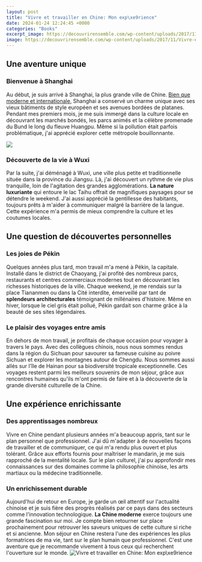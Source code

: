 ```yaml
---
layout: post
title: "Vivre et travailler en Chine: Mon exp\xe9rience"
date: 2024-01-24 12:24:45 +0000
categories: "Books"
excerpt_image: https://decouvrirensemble.com/wp-content/uploads/2017/11/Vivre-en-chine-conseils-recits-dexperience-bonnes-adresses-blog-voyage-Yunnan_Shangri-2.jpg
image: https://decouvrirensemble.com/wp-content/uploads/2017/11/Vivre-en-chine-conseils-recits-dexperience-bonnes-adresses-blog-voyage-Yunnan_Shangri-2.jpg
---
```


## Une aventure unique
### Bienvenue à Shanghai 
Au début, je suis arrivé à Shanghai, la plus grande ville de Chine. [Bien que moderne et internationale](https://travelokla.github.io/2023-12-28-voyages-en-solitaire-une-perspective/), Shanghai a conservé un charme unique avec ses vieux bâtiments de style européen et ses avenues bordées de platanes. Pendant mes premiers mois, je me suis immergé dans la culture locale en découvrant les marchés bondés, les parcs animés et la célèbre promenade du Bund le long du fleuve Huangpu. Même si la pollution était parfois problématique, j'ai apprécié explorer cette métropole bouillonnante. 

![](https://i.ytimg.com/vi/S7VtyAzGjGQ/maxresdefault.jpg)
### Découverte de la vie à Wuxi
Par la suite, j'ai déménagé à Wuxi, une ville plus petite et traditionnelle située dans la province du Jiangsu. Là, j'ai découvert un rythme de vie plus tranquille, loin de l'agitation des grandes agglomérations. **La nature luxuriante** qui entoure le lac Taihu offrait de magnifiques paysages pour se détendre le weekend. J'ai aussi apprécié la gentillesse des habitants, toujours prêts à m'aider à communiquer malgré la barrière de la langue. Cette expérience m'a permis de mieux comprendre la culture et les coutumes locales.
## Une question de découvertes personnelles 
### Les joies de Pékin 
Quelques années plus tard, mon travail m'a mené à Pékin, la capitale. Installé dans le district de Chaoyang, j'ai profité des nombreux parcs, restaurants et centres commerciaux modernes tout en découvrant les richesses historiques de la ville. Chaque weekend, je me rendais sur la place Tiananmen ou dans la Cité interdite, émerveillé par tant de **splendeurs architecturales** témoignant de millénaires d'histoire. Même en hiver, lorsque le ciel gris était pollué, Pékin gardait son charme grâce à la beauté de ses sites légendaires. 
### Le plaisir des voyages entre amis
En dehors de mon travail, je profitais de chaque occasion pour voyager à travers le pays. Avec des collègues chinois, nous nous sommes rendus dans la région du Sichuan pour savourer sa fameuse cuisine au poivre Sichuan et explorer les montagnes autour de Chengdu. Nous sommes aussi allés sur l'île de Hainan pour sa biodiversité tropicale exceptionnelle. Ces voyages restent parmi les meilleurs souvenirs de mon séjour, grâce aux rencontres humaines qu'ils m'ont permis de faire et à la découverte de la grande diversité culturelle de la Chine. 
## Une expérience enrichissante
### Des apprentissages nombreux
Vivre en Chine pendant plusieurs années m'a beaucoup appris, tant sur le plan personnel que professionnel. J'ai dû m'adapter à de nouvelles façons de travailler et de communiquer, ce qui m'a rendu plus ouvert et plus tolérant. Grâce aux efforts fournis pour maîtriser le mandarin, je me suis rapproché de la mentalité locale. Sur le plan culturel, j'ai pu approfondir mes connaissances sur des domaines comme la philosophie chinoise, les arts martiaux ou la médecine traditionnelle. 
### Un enrichissement durable
Aujourd'hui de retour en Europe, je garde un œil attentif sur l'actualité chinoise et je suis fière des progrès réalisés par ce pays dans des secteurs comme l'innovation technologique. **La Chine moderne** exerce toujours une grande fascination sur moi. Je compte bien retourner sur place prochainement pour retrouver les saveurs uniques de cette culture si riche et si ancienne. Mon séjour en Chine restera l'une des expériences les plus formatrices de ma vie, tant sur le plan humain que professionnel. C'est une aventure que je recommande vivement à tous ceux qui recherchent l'ouverture sur le monde.
![Vivre et travailler en Chine: Mon exp\xe9rience](https://decouvrirensemble.com/wp-content/uploads/2017/11/Vivre-en-chine-conseils-recits-dexperience-bonnes-adresses-blog-voyage-Yunnan_Shangri-2.jpg)